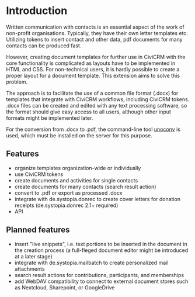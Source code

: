 # Introduction
Written communication with contacts is an essential aspect of the work of non-profit organisations. Typically, they have their own letter templates etc. Utilizing tokens to insert contact and other data, pdf documents for many contacts can be produced fast. 

However, creating document templates for further use in CiviCRM with the core functionality is complicated as layouts have to be implemented in HTML and CSS. For non-technical users, it is hardly possible to create a proper layout for a document template. This extension aims to solve this problem.

The approach is to facilitate the use of a common file format (.docx) for templates that integrate with CiviCRM workflows, including CiviCRM tokens. .docx files can be created and edited with any text processing software, so the format should give easy access to all users, although other input formats might be implemented later. 

For the conversion from .docx to .pdf, the command-line tool [unoconv](https://github.com/unoconv/) is used, which must be installed on the server for this purpose.

## Features
+ organize templates organization-wide or individually
+ use CiviCRM tokens
+ create documents and activities for single contacts
+ create documents for many contacts (search result action)
+ convert to .pdf or export as processed .docx
+ integrate with de.systopia.donrec to create cover letters for donation receipts (de.systopia.donrec 2.1+ required)
+ API
## Planned features
+ insert "live snippets", i.e. text portions to be inserted in the document in the creation process (a full-fleged document editor might be introduced at a later stage) 
+ integrate with de.systopia.mailbatch to create personalized mail attachments
+ search result actions for contributions, participants, and memberships
+ add WebDAV compatibility to connect to external document stores such as Nextcloud, Sharepoint, or GoogleDrive


